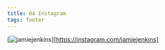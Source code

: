 ```yaml
---
title: 04 Instagram
tags: footer
---
```

[![jamiejenkins](/images/instagram.svg)][https://instagram.com/jamiejenkins]

